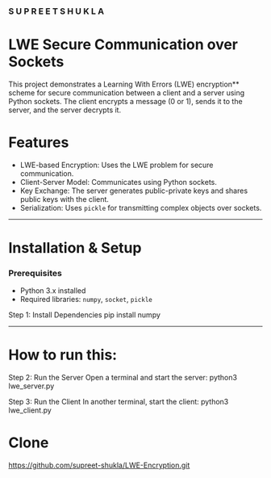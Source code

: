 ### S U P R E E T   S H U K L A


# LWE Secure Communication over Sockets

This project demonstrates a Learning With Errors (LWE) encryption** scheme for secure communication between a client and a server using Python sockets. The client encrypts a message (0 or 1), sends it to the server, and the server decrypts it.

# Features
- LWE-based Encryption: Uses the LWE problem for secure communication.
- Client-Server Model: Communicates using Python sockets.
- Key Exchange: The server generates public-private keys and shares public keys with the client.
- Serialization: Uses `pickle` for transmitting complex objects over sockets.

---

# Installation & Setup

### Prerequisites
- Python 3.x installed
- Required libraries: `numpy`, `socket`, `pickle`


Step 1: Install Dependencies
pip install numpy

-------------------------------------------

# How to run this: 

Step 2: Run the Server
Open a terminal and start the server:
python3 lwe_server.py

Step 3: Run the Client
In another terminal, start the client:
python3 lwe_client.py


# Clone
https://github.com/supreet-shukla/LWE-Encryption.git


